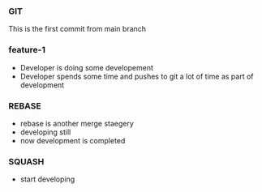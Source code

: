 ### GIT
This is the first commit from main branch

### feature-1
* Developer is doing some developement
* Developer spends some time and pushes to git a lot of time as part of development

### REBASE
* rebase is another merge staegery
* developing still
* now development is completed

### SQUASH
* start developing